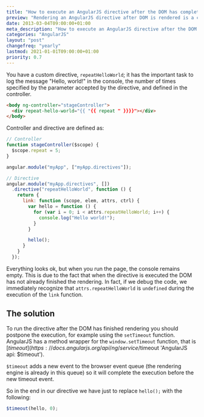 ```yaml
---
title: "How to execute an AngularJS directive after the DOM has completed rendering"
preview: "Rendering an AngularJS directive after DOM is rendered is a common requirement. In this post I'll show you how to do it."
date: 2013-03-04T09:00:00+01:00
meta_description: "How to execute an AngularJS directive after the DOM has finished rendering"
categories: "AngularJS"
layout: "post"
changefreq: "yearly"
lastmod: 2021-01-01T09:00:00+01:00
priority: 0.7
---
```


You have a custom directive, `repeatHelloWorld`; it has the important task to log the message "Hello, world!" in the console, the number of times specified by the parameter accepted by the directive, and defined in the controller.

```html
<body ng-controller="stageController">
  <div repeat-hello-world="{{ "{{ repeat " }}}}"></div>
</body>
```

Controller and directive are defined as:

```js
// Controller
function stageController($scope) {
  $scope.repeat = 5;
}

angular.module("myApp", ["myApp.directives"]);

// Directive
angular.module("myApp.directives", [])
  .directive("repeatHelloWorld", function () {
    return {
      link: function (scope, elem, attrs, ctrl) {
        var hello = function () {
          for (var i = 0; i < attrs.repeatHelloWorld; i++) {
            console.log("Hello world!");
          }
        }

        hello();
      }
    }
  });
```

Everything looks ok, but when you run the page, the console remains empty. This is due to the fact that when the directive is executed the DOM has not already finished the rendering. In fact, if we debug the code, we immediately recognize that `attrs.repeatHelloWorld` is `undefined` during the execution of the `link` function.

## The solution

To run the directive after the DOM has finished rendering you should postpone the execution, for example using the `setTimeout` function.
AngularJS has a method wrapper for the `window.setTimeout` function, that is [$timeout](https://docs.angularjs.org/api/ng/service/$timeout 'AngularJS api: $timeout').

`$timeout` adds a new event to the browser event queue (the rendering engine is already in this queue) so it will complete the execution before the new timeout event.

So in the end in our directive we have just to replace `hello();` with the following:

```js
$timeout(hello, 0);
```
